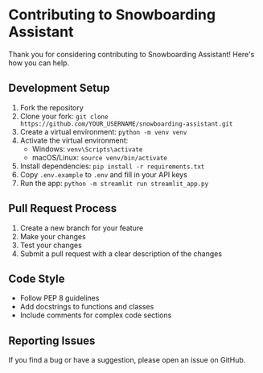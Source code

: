 # Contributing to Snowboarding Assistant

Thank you for considering contributing to Snowboarding Assistant! Here's how you can help.

## Development Setup

1. Fork the repository
2. Clone your fork: `git clone https://github.com/YOUR_USERNAME/snowboarding-assistant.git`
3. Create a virtual environment: `python -m venv venv`
4. Activate the virtual environment:
   - Windows: `venv\Scripts\activate`
   - macOS/Linux: `source venv/bin/activate`
5. Install dependencies: `pip install -r requirements.txt`
6. Copy `.env.example` to `.env` and fill in your API keys
7. Run the app: `python -m streamlit run streamlit_app.py`

## Pull Request Process

1. Create a new branch for your feature
2. Make your changes
3. Test your changes
4. Submit a pull request with a clear description of the changes

## Code Style

- Follow PEP 8 guidelines
- Add docstrings to functions and classes
- Include comments for complex code sections

## Reporting Issues

If you find a bug or have a suggestion, please open an issue on GitHub. 